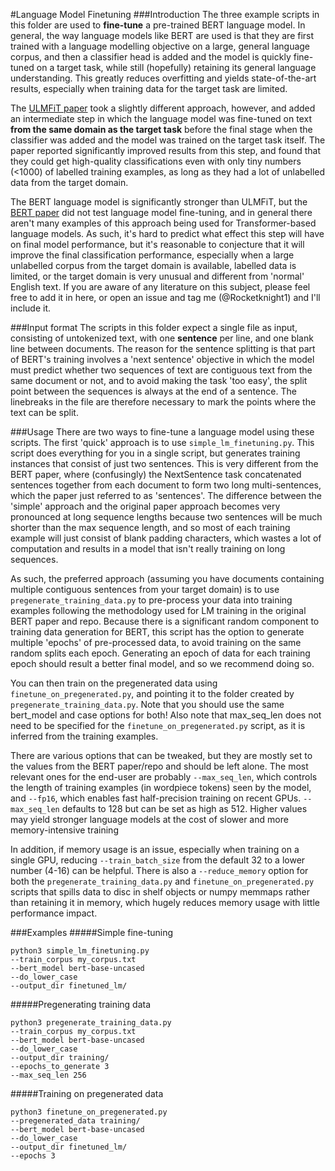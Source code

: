 #Language Model Finetuning
###Introduction
The three example scripts in this folder are used to **fine-tune** a pre-trained BERT language model. In general, the
way language models like BERT are used is that they are first trained with a language modelling objective on a large, 
general language corpus, and then a classifier head is added and the model is quickly fine-tuned on a target task, 
while still (hopefully) retaining its general language understanding. This greatly reduces overfitting and yields 
state-of-the-art results, especially when training data for the target task are limited. 

The [ULMFiT paper](https://arxiv.org/abs/1801.06146) took a slightly different approach, however, and added an
intermediate step in which the language model was fine-tuned on text **from the same domain as the target task** before
the final stage when the classifier was added and the model was trained on the target task itself. The paper reported
significantly improved results from this step, and found that they could get high-quality classifications even with
only tiny numbers (<1000) of labelled training examples, as long as they had a lot of unlabelled data from the target 
domain.

The BERT language model is significantly stronger than ULMFiT, but the [BERT paper](https://arxiv.org/abs/1810.04805) 
did not test language model fine-tuning, and in general there aren't many examples of this approach being used for 
Transformer-based language models. As such, it's hard to predict what effect this step will have on final model 
performance, but it's reasonable to conjecture that it will improve the final classification performance, especially 
when a large unlabelled corpus from the target domain is available, labelled data is limited, or the target domain is 
very unusual and different from 'normal' English text. If you are aware of any literature on this subject, please feel 
free to add it in here, or open an issue and tag me (@Rocketknight1) and I'll include it.

###Input format
The scripts in this folder expect a single file as input, consisting of untokenized text, with one **sentence** per
line, and one blank line between documents. The reason for the sentence splitting is that part of BERT's training 
involves a 'next sentence' objective in which the model must predict whether two sequences of text are contiguous text 
from the same document or not, and to avoid making the task 'too easy', the split point between the sequences is 
always at the end of a sentence. The linebreaks in the file are therefore necessary to mark the points where the text
can be split.

###Usage
There are two ways to fine-tune a language model using these scripts. The first 'quick' approach is to use
`simple_lm_finetuning.py`. This script does everything for you in a single script, but generates training instances
that consist of just two sentences. This is very different from the BERT paper, where (confusingly) the NextSentence
task concatenated sentences together from each document to form two long multi-sentences, which the paper just 
referred to as 'sentences'. The difference between the 'simple' approach and the original paper approach becomes very 
pronounced at long sequence lengths because two sentences will be much shorter than the max sequence length, 
and so most of each training example will just consist of blank padding characters, which wastes a lot of computation 
and results in a model that isn't really training on long sequences.

As such, the preferred approach (assuming you have documents containing multiple contiguous sentences from your 
target domain) is to use `pregenerate_training_data.py` to pre-process your data into training examples following the
methodology used for LM training in the original BERT paper and repo. Because there is a significant random component
to training data generation for BERT, this script has the option to generate multiple 'epochs' of pre-processed data,
to avoid training on the same random splits each epoch. Generating an epoch of data for each training epoch should 
result a better final model, and so we recommend doing so.

You can then train on the pregenerated data using `finetune_on_pregenerated.py`, and pointing it to the folder created
by `pregenerate_training_data.py`. Note that you should use the same bert_model and case options for both! 
Also note that max_seq_len does not need to be specified for the `finetune_on_pregenerated.py` script, 
as it is inferred from the training examples.

There are various options that can be tweaked, but they are mostly set to the values from the BERT paper/repo and should
be left alone. The most relevant ones for the end-user are probably `--max_seq_len`, which controls the length of 
training examples (in wordpiece tokens) seen by the model, and `--fp16`, which enables fast half-precision training on
recent GPUs. `--max_seq_len` defaults to 128 but can be set as high as 512. 
Higher values may yield stronger language models at the cost of slower and more memory-intensive training

In addition, if memory usage is an issue, especially when training on a single GPU, reducing `--train_batch_size` from
the default 32 to a lower number (4-16) can be helpful. There is also a `--reduce_memory` option for both the
`pregenerate_training_data.py` and `finetune_on_pregenerated.py` scripts that spills data to disc in shelf objects
or numpy memmaps rather than retaining it in memory, which hugely reduces memory usage with little performance impact.

###Examples
#####Simple fine-tuning
```
python3 simple_lm_finetuning.py 
--train_corpus my_corpus.txt 
--bert_model bert-base-uncased 
--do_lower_case 
--output_dir finetuned_lm/
```

#####Pregenerating training data
```
python3 pregenerate_training_data.py
--train_corpus my_corpus.txt
--bert_model bert-base-uncased
--do_lower_case
--output_dir training/
--epochs_to_generate 3
--max_seq_len 256
```

#####Training on pregenerated data
```
python3 finetune_on_pregenerated.py
--pregenerated_data training/
--bert_model bert-base-uncased
--do_lower_case
--output_dir finetuned_lm/
--epochs 3
```